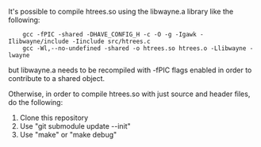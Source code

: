 It's possible to compile htrees.so using the libwayne.a library like the following:
```
    gcc -fPIC -shared -DHAVE_CONFIG_H -c -O -g -Igawk -Ilibwayne/include -Iinclude src/htrees.c
    gcc -Wl,--no-undefined -shared -o htrees.so htrees.o -Llibwayne -lwayne
```
but libwayne.a needs to be recompiled with -fPIC flags enabled in order to contribute to a shared object.

Otherwise, in order to compile htrees.so with just source and header files, do the following:
1. Clone this repository
2. Use "git submodule update --init"
3. Use "make" or "make debug"
